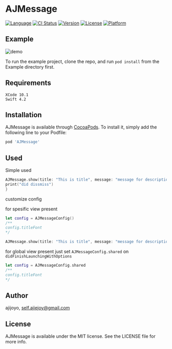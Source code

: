 # AJMessage

[![Language](https://img.shields.io/badge/Swift-4.2-orange.svg)]()
[![CI Status](https://img.shields.io/travis/ajijoyo/AJMessage.svg?style=flat)](https://travis-ci.org/ajijoyo/AJMessage)
[![Version](https://img.shields.io/cocoapods/v/AJMessage.svg?style=flat)](https://cocoapods.org/pods/AJMessage)
[![License](https://img.shields.io/cocoapods/l/AJMessage.svg?style=flat)](https://cocoapods.org/pods/AJMessage)
[![Platform](https://img.shields.io/cocoapods/p/AJMessage.svg?style=flat)](https://cocoapods.org/pods/AJMessage)

## Example

![demo](https://github.com/ajijoyo/AJMessage/tree/master/Demo/demo.gif)

To run the example project, clone the repo, and run `pod install` from the Example directory first.

## Requirements

```
XCode 10.1
Swift 4.2
```

## Installation

AJMessage is available through [CocoaPods](https://cocoapods.org). To install
it, simply add the following line to your Podfile:

```ruby
pod 'AJMessage'
```
## Used

Simple used
```swift
AJMessage.show(title: "This is title", message: "message for description",position:.top).onHide {
print("did dissmiss")
}
```

customize config

for spesific view present
```swift
let config = AJMessageConfig()
/**
config.titleFont 
*/

AJMessage.show(title: "This is title", message: "message for description", config: config)
```

for global view present
just set `AJMessageConfig.shared` on `didFinishLaunchingWithOptions` 
```swift
let config = AJMessageConfig.shared
/**
config.titleFont 
*/
```

## Author

ajijoyo, self.ajiejoy@gmail.com

## License

AJMessage is available under the MIT license. See the LICENSE file for more info.
